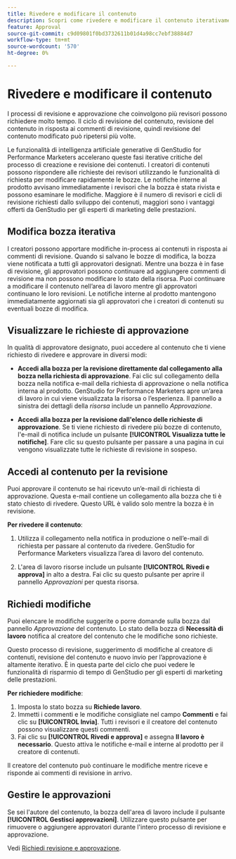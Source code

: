 ```yaml
---
title: Rivedere e modificare il contenuto
description: Scopri come rivedere e modificare il contenuto iterativamente.
feature: Approval
source-git-commit: c9d09801f0bd3732611b01d4a98cc7ebf38884d7
workflow-type: tm+mt
source-wordcount: '570'
ht-degree: 0%

---
```



# Rivedere e modificare il contenuto

I processi di revisione e approvazione che coinvolgono più revisori possono richiedere molto tempo. Il ciclo di revisione del contenuto, revisione del contenuto in risposta ai commenti di revisione, quindi revisione del contenuto modificato può ripetersi più volte.

Le funzionalità di intelligenza artificiale generative di GenStudio for Performance Marketers accelerano queste fasi iterative critiche del processo di creazione e revisione dei contenuti. I creatori di contenuti possono rispondere alle richieste dei revisori utilizzando le funzionalità di richiesta per modificare rapidamente le bozze. Le notifiche interne al prodotto avvisano immediatamente i revisori che la bozza è stata rivista e possono esaminare le modifiche. Maggiore è il numero di revisori e cicli di revisione richiesti dallo sviluppo dei contenuti, maggiori sono i vantaggi offerti da GenStudio per gli esperti di marketing delle prestazioni.

## Modifica bozza iterativa

I creatori possono apportare modifiche in-process ai contenuti in risposta ai commenti di revisione. Quando si salvano le bozze di modifica, la bozza viene notificata a tutti gli approvatori designati. Mentre una bozza è in fase di revisione, gli approvatori possono continuare ad aggiungere commenti di revisione ma non possono modificare lo stato della risorsa. Puoi continuare a modificare il contenuto nell’area di lavoro mentre gli approvatori continuano le loro revisioni. Le notifiche interne al prodotto mantengono immediatamente aggiornati sia gli approvatori che i creatori di contenuti su eventuali bozze di modifica.

## Visualizzare le richieste di approvazione

In qualità di approvatore designato, puoi accedere al contenuto che ti viene richiesto di rivedere e approvare in diversi modi:

* **Accedi alla bozza per la revisione direttamente dal collegamento alla bozza nella richiesta di approvazione**. Fai clic sul collegamento della bozza nella notifica e-mail della richiesta di approvazione o nella notifica interna al prodotto. GenStudio for Performance Marketers apre un’area di lavoro in cui viene visualizzata la risorsa o l’esperienza. Il pannello a sinistra dei dettagli della _risorsa_ include un pannello _Approvazione_.

* **Accedi alla bozza per la revisione dall&#39;elenco delle richieste di approvazione**. Se ti viene richiesto di rivedere più bozze di contenuto, l&#39;e-mail di notifica include un pulsante **[!UICONTROL Visualizza tutte le notifiche]**. Fare clic su questo pulsante per passare a una pagina in cui vengono visualizzate tutte le richieste di revisione in sospeso.

## Accedi al contenuto per la revisione

Puoi approvare il contenuto se hai ricevuto un’e-mail di richiesta di approvazione. Questa e-mail contiene un collegamento alla bozza che ti è stato chiesto di rivedere. Questo URL è valido solo mentre la bozza è in revisione.

**Per rivedere il contenuto**:

1. Utilizza il collegamento nella notifica in produzione o nell’e-mail di richiesta per passare al contenuto da rivedere. GenStudio for Performance Marketers visualizza l’area di lavoro del contenuto.

1. L&#39;area di lavoro risorse include un pulsante **[!UICONTROL Rivedi e approva]** in alto a destra. Fai clic su questo pulsante per aprire il pannello _Approvazioni_ per questa risorsa.

## Richiedi modifiche

Puoi elencare le modifiche suggerite o porre domande sulla bozza dal pannello _Approvazione_ del contenuto. Lo stato della bozza di **Necessità di lavoro** notifica al creatore del contenuto che le modifiche sono richieste.

Questo processo di revisione, suggerimento di modifiche al creatore di contenuti, revisione del contenuto e nuovo invio per l’approvazione è altamente iterativo. È in questa parte del ciclo che puoi vedere le funzionalità di risparmio di tempo di GenStudio per gli esperti di marketing delle prestazioni.

**Per richiedere modifiche**:

1. Imposta lo stato bozza su **Richiede lavoro**.
1. Immetti i commenti e le modifiche consigliate nel campo **Commenti** e fai clic su **[!UICONTROL Invia]**. Tutti i revisori e il creatore del contenuto possono visualizzare questi commenti.
1. Fai clic su **[!UICONTROL Rivedi e approva]** e assegna **Il lavoro è necessario**. Questo attiva le notifiche e-mail e interne al prodotto per il creatore di contenuti.

Il creatore del contenuto può continuare le modifiche mentre riceve e risponde ai commenti di revisione in arrivo.

## Gestire le approvazioni

Se sei l&#39;autore del contenuto, la bozza dell&#39;area di lavoro include il pulsante **[!UICONTROL Gestisci approvazioni]**. Utilizzare questo pulsante per rimuovere o aggiungere approvatori durante l&#39;intero processo di revisione e approvazione.

Vedi [Richiedi revisione e approvazione](./request-review.md).
